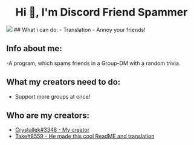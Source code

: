 <h1 align="center">Hi 👋, I'm Discord Friend Spammer</h1>
<img src="https://komarev.com/ghpvc/?username=aszope&style=flat-square&label=REPO+VIEWS" />
## What i can do:
- Translation
- Annoy your friends!

## Info about me:
-A program, which spams friends in a Group-DM with a random trivia.

## What my creators need to do:
- Support more groups at once!

## Who are my creators:
- [Crystallek#3348 - My creator](https://github.com/Crystallek)
- [Take#8559 - He made this cool ReadME and translation](https://github.com/takoda121)

